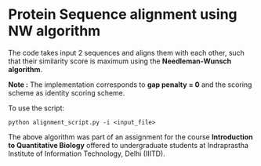 # Protein Sequence alignment using NW algorithm
The code takes input 2 sequences and aligns them with each other, such that their similarity score is maximum using the **Needleman-Wunsch algorithm**. 

**Note :** The implementation corresponds to **gap penalty = 0** and the scoring scheme as identity scoring scheme.


To use the script:

```
python alignment_script.py -i <input_file>
```

The above algorithm was part of an assignment for the course **Introduction to Quantitative Biology** offered to undergraduate students at Indraprastha Institute of Information Technology, Delhi (IIITD). 
 
